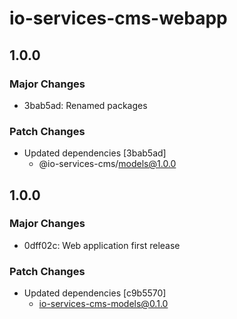 # io-services-cms-webapp

## 1.0.0

### Major Changes

- 3bab5ad: Renamed packages

### Patch Changes

- Updated dependencies [3bab5ad]
  - @io-services-cms/models@1.0.0

## 1.0.0

### Major Changes

- 0dff02c: Web application first release

### Patch Changes

- Updated dependencies [c9b5570]
  - io-services-cms-models@0.1.0

